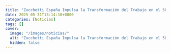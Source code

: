 ```yaml
---
title: "Zucchetti España Impulsa la Transformación del Trabajo en el 58º Congreso Internacional de Aedipe"
date: 2025-05-31T13:14:10+0000
categories: [Noticias]
tags: []
cover:
  image: "/images/noticias/"
  alt: "Zucchetti España Impulsa la Transformación del Trabajo en el 58º Congreso Internacional de Aedipe"
  hidden: false
---
```



